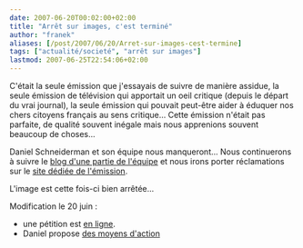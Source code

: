 ```yaml
---
date: 2007-06-20T00:02:00+02:00
title: "Arrêt sur images, c'est terminé"
author: "franek"
aliases: [/post/2007/06/20/Arret-sur-images-cest-termine]
tags: ["actualité/societé", "arrêt sur images"]
lastmod: 2007-06-25T22:54:06+02:00
---
```

C'était la seule émission que j'essayais de suivre de manière assidue, la seule émission de télévision qui apportait un oeil critique (depuis le départ du vrai journal), la seule émission qui pouvait peut-être aider à éduquer nos chers citoyens français au sens critique... Cette émission n'était pas parfaite, de qualité souvent inégale mais nous apprenions souvent beaucoup de choses...

Daniel Schneiderman et son équipe nous manqueront... Nous continuerons à suivre le [blog d'une partie de l'équipe](http://www.bigbangblog.net/) et nous irons porter réclamations sur le [site dédiée de l'émission](http://www.france5.fr/asi).

L'image est cette fois-ci bien arrêtée...

Modification le 20 juin :

- une pétition est [en ligne](http://arret-sur-images.heraut.eu/).
- Daniel propose [des moyens d'action](http://www.bigbangblog.net/article.php3?id_article=655)
